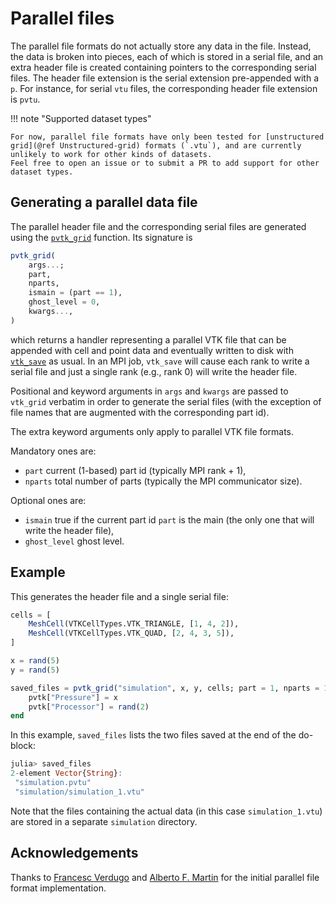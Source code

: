 # Parallel files

The parallel file formats do not actually store any data in the file.
Instead, the data is broken into pieces, each of which is stored in a serial file,
and an extra header file is created containing pointers to the corresponding serial files.
The header file extension is the serial extension pre-appended with a `p`.
For instance, for serial `vtu` files, the corresponding header file extension is `pvtu`.

!!! note "Supported dataset types"

    For now, parallel file formats have only been tested for [unstructured grid](@ref Unstructured-grid) formats (`.vtu`), and are currently unlikely to work for other kinds of datasets.
    Feel free to open an issue or to submit a PR to add support for other dataset types.

## Generating a parallel data file

The parallel header file and the corresponding serial files are generated
using the [`pvtk_grid`](@ref) function.
Its signature is

```julia
pvtk_grid(
    args...;
    part,
    nparts,
    ismain = (part == 1),
    ghost_level = 0,
    kwargs...,
)
```
which returns a handler representing a parallel VTK file that can be
appended with cell and point data and eventually written to disk with
[`vtk_save`](@ref) as usual.
In an MPI job, `vtk_save` will cause each rank to write a serial file and just
a single rank (e.g., rank 0) will write the header file.

Positional and keyword arguments in `args` and `kwargs`
are passed to `vtk_grid` verbatim in order to generate the serial files
(with the exception of file names that are augmented with the
corresponding part id).

The extra keyword arguments only apply to parallel VTK file formats.

Mandatory ones are:

- `part` current (1-based) part id (typically MPI rank + 1),
- `nparts` total number of parts (typically the MPI communicator size).

Optional ones are:

- `ismain` true if the current part id `part` is the main (the only one that will write the header file),
- `ghost_level` ghost level.

## Example

This generates the header file and a single serial file:

```julia
cells = [
    MeshCell(VTKCellTypes.VTK_TRIANGLE, [1, 4, 2]),
    MeshCell(VTKCellTypes.VTK_QUAD, [2, 4, 3, 5]),
]

x = rand(5)
y = rand(5)

saved_files = pvtk_grid("simulation", x, y, cells; part = 1, nparts = 1) do pvtk
    pvtk["Pressure"] = x
    pvtk["Processor"] = rand(2)
end
```

In this example, `saved_files` lists the two files saved at the end of the do-block:

```julia
julia> saved_files
2-element Vector{String}:
 "simulation.pvtu"
 "simulation/simulation_1.vtu"
```

Note that the files containing the actual data (in this case `simulation_1.vtu`) are stored in a separate `simulation` directory.

## Acknowledgements

Thanks to [Francesc Verdugo](https://www.francescverdugo.com/) and [Alberto
F. Martin](https://research.monash.edu/en/persons/alberto-f-martin) for
the initial parallel file format implementation.
